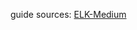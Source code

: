 guide sources:
[ELK-Medium](https://medium.com/@lopchannabeen138/deploying-elk-inside-docker-container-docker-compose-4a88682c7643)
